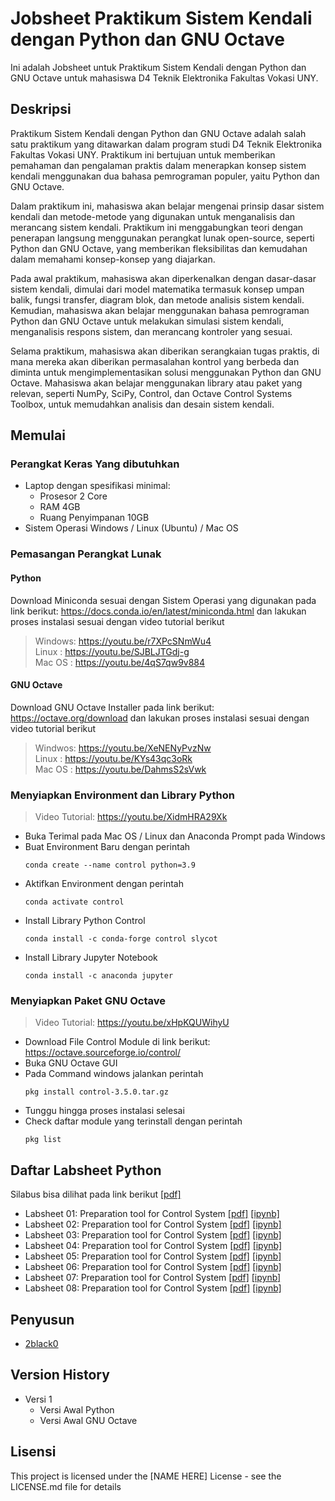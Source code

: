 # Jobsheet Praktikum Sistem Kendali dengan Python dan GNU Octave

Ini adalah Jobsheet untuk Praktikum Sistem Kendali dengan Python dan GNU Octave untuk mahasiswa D4 Teknik Elektronika Fakultas Vokasi UNY.

## Deskripsi

Praktikum Sistem Kendali dengan Python dan GNU Octave adalah salah satu praktikum yang ditawarkan dalam program studi D4 Teknik Elektronika Fakultas Vokasi UNY. Praktikum ini bertujuan untuk memberikan pemahaman dan pengalaman praktis dalam menerapkan konsep sistem kendali menggunakan dua bahasa pemrograman populer, yaitu Python dan GNU Octave.

Dalam praktikum ini, mahasiswa akan belajar mengenai prinsip dasar sistem kendali dan metode-metode yang digunakan untuk menganalisis dan merancang sistem kendali. Praktikum ini menggabungkan teori dengan penerapan langsung menggunakan perangkat lunak open-source, seperti Python dan GNU Octave, yang memberikan fleksibilitas dan kemudahan dalam memahami konsep-konsep yang diajarkan.

Pada awal praktikum, mahasiswa akan diperkenalkan dengan dasar-dasar sistem kendali, dimulai dari model matematika termasuk konsep umpan balik, fungsi transfer, diagram blok, dan metode analisis sistem kendali. Kemudian, mahasiswa akan belajar menggunakan bahasa pemrograman Python dan GNU Octave untuk melakukan simulasi sistem kendali, menganalisis respons sistem, dan merancang kontroler yang sesuai.

Selama praktikum, mahasiswa akan diberikan serangkaian tugas praktis, di mana mereka akan diberikan permasalahan kontrol yang berbeda dan diminta untuk mengimplementasikan solusi menggunakan Python dan GNU Octave. Mahasiswa akan belajar menggunakan library atau paket yang relevan, seperti NumPy, SciPy, Control, dan Octave Control Systems Toolbox, untuk memudahkan analisis dan desain sistem kendali.

## Memulai

### Perangkat Keras Yang dibutuhkan

* Laptop dengan spesifikasi minimal:
  * Prosesor 2 Core
  * RAM 4GB
  * Ruang Penyimpanan 10GB
* Sistem Operasi Windows / Linux (Ubuntu) / Mac OS

### Pemasangan Perangkat Lunak

#### Python
Download Miniconda sesuai dengan Sistem Operasi yang digunakan pada link berikut: https://docs.conda.io/en/latest/miniconda.html dan lakukan proses instalasi sesuai dengan video tutorial berikut
> Windows: https://youtu.be/r7XPcSNmWu4<br>
Linux : https://youtu.be/SJBLJTGdj-g<br>
Mac OS : https://youtu.be/4qS7qw9v884<br>
#### GNU Octave
Download GNU Octave Installer pada link berikut: https://octave.org/download dan lakukan proses instalasi sesuai dengan video tutorial berikut
> Windwos: https://youtu.be/XeNENyPvzNw<br>
Linux : https://youtu.be/KYs43qc3oRk<br>
Mac OS : https://youtu.be/DahmsS2sVwk<br>
### Menyiapkan Environment dan Library Python
> Video Tutorial: https://youtu.be/XidmHRA29Xk
* Buka Terimal pada Mac OS / Linux dan Anaconda Prompt pada Windows
* Buat Environment Baru dengan perintah
    ```
    conda create --name control python=3.9
    ```
* Aktifkan Environment dengan perintah
    ```
    conda activate control
    ```
* Install Library Python Control
    ```
    conda install -c conda-forge control slycot
    ```
* Install Library Jupyter Notebook
    ```
    conda install -c anaconda jupyter
    ```
### Menyiapkan Paket GNU Octave
> Video Tutorial: https://youtu.be/xHpKQUWihyU
* Download File Control Module di link berikut: https://octave.sourceforge.io/control/
* Buka GNU Octave GUI
* Pada Command windows jalankan perintah
    ```
    pkg install control-3.5.0.tar.gz
    ```
* Tunggu hingga proses instalasi selesai
* Check daftar module yang terinstall dengan perintah
    ```
    pkg list
    ```
## Daftar Labsheet Python
Silabus bisa dilihat pada link berikut [[pdf]](labsheet-python-pdf/syllabus.pdf)
- Labsheet 01: Preparation tool for Control System [[pdf]](labsheet-python-pdf/labsheet-01.pdf) [[ipynb]](labsheet-python-ipynb/labsheet-01.ipynb)
- Labsheet 02: Preparation tool for Control System [[pdf]](labsheet-python-pdf/labsheet-01.pdf) [[ipynb]](labsheet-python-ipynb/labsheet-01.ipynb)
- Labsheet 03: Preparation tool for Control System [[pdf]](labsheet-python-pdf/labsheet-01.pdf) [[ipynb]](labsheet-python-ipynb/labsheet-01.ipynb)
- Labsheet 04: Preparation tool for Control System [[pdf]](labsheet-python-pdf/labsheet-01.pdf) [[ipynb]](labsheet-python-ipynb/labsheet-01.ipynb)
- Labsheet 05: Preparation tool for Control System [[pdf]](labsheet-python-pdf/labsheet-01.pdf) [[ipynb]](labsheet-python-ipynb/labsheet-01.ipynb)
- Labsheet 06: Preparation tool for Control System [[pdf]](labsheet-python-pdf/labsheet-01.pdf) [[ipynb]](labsheet-python-ipynb/labsheet-01.ipynb)
- Labsheet 07: Preparation tool for Control System [[pdf]](labsheet-python-pdf/labsheet-01.pdf) [[ipynb]](labsheet-python-ipynb/labsheet-01.ipynb)
- Labsheet 08: Preparation tool for Control System [[pdf]](labsheet-python-pdf/labsheet-01.pdf) [[ipynb]](labsheet-python-ipynb/labsheet-01.ipynb)

## Penyusun
* [2black0](https://github.com/2black0)

## Version History

* Versi 1
    * Versi Awal Python
    * Versi Awal GNU Octave

## Lisensi

This project is licensed under the [NAME HERE] License - see the LICENSE.md file for details